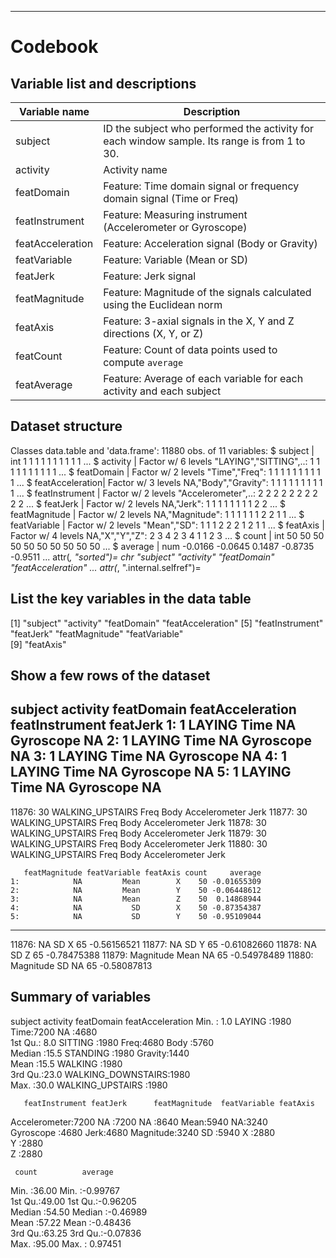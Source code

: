 --------------------------------------------------------------------------------

Codebook
========

Variable list and descriptions
------------------------------

Variable name | Description
-----------------|------------
subject | ID the subject who performed the activity for each window sample. Its range is from 1 to 30.
activity | Activity name
featDomain | Feature: Time domain signal or frequency domain signal (Time or Freq)
featInstrument | Feature: Measuring instrument (Accelerometer or Gyroscope)
featAcceleration | Feature: Acceleration signal (Body or Gravity)
featVariable | Feature: Variable (Mean or SD)
featJerk | Feature: Jerk signal
featMagnitude | Feature: Magnitude of the signals calculated using the Euclidean norm
featAxis | Feature: 3-axial signals in the X, Y and Z directions (X, Y, or Z)
featCount | Feature: Count of data points used to compute `average`
featAverage | Feature: Average of each variable for each activity and each subject

Dataset structure
-----------------

Classes data.table and 'data.frame':	11880 obs. of  11 variables:
 $ subject         | int  1 1 1 1 1 1 1 1 1 1 ...
 $ activity        | Factor w/ 6 levels "LAYING","SITTING",..: 1 1 1 1 1 1 1 1 1 1 ...
 $ featDomain      | Factor w/ 2 levels "Time","Freq": 1 1 1 1 1 1 1 1 1 1 ...
 $ featAcceleration| Factor w/ 3 levels NA,"Body","Gravity": 1 1 1 1 1 1 1 1 1 1 ...
 $ featInstrument  | Factor w/ 2 levels "Accelerometer",..: 2 2 2 2 2 2 2 2 2 2 ...
 $ featJerk        | Factor w/ 2 levels NA,"Jerk": 1 1 1 1 1 1 1 1 2 2 ...
 $ featMagnitude   | Factor w/ 2 levels NA,"Magnitude": 1 1 1 1 1 1 2 2 1 1 ...
 $ featVariable    | Factor w/ 2 levels "Mean","SD": 1 1 1 2 2 2 1 2 1 1 ...
 $ featAxis        | Factor w/ 4 levels NA,"X","Y","Z": 2 3 4 2 3 4 1 1 2 3 ...
 $ count           | int  50 50 50 50 50 50 50 50 50 50 ...
 $ average         | num  -0.0166 -0.0645 0.1487 -0.8735 -0.9511 ...
 attr(*, "sorted")= chr  "subject" "activity" "featDomain" "featAcceleration" ...
 attr(*, ".internal.selfref")=<externalptr> 

List the key variables in the data table
----------------------------------------

[1] "subject"          "activity"         "featDomain"       "featAcceleration"
[5] "featInstrument"   "featJerk"         "featMagnitude"    "featVariable"    
[9] "featAxis"


Show a few rows of the dataset
------------------------------

 subject         activity featDomain featAcceleration featInstrument featJerk
    1:       1           LAYING       Time               NA      Gyroscope       NA
    2:       1           LAYING       Time               NA      Gyroscope       NA
    3:       1           LAYING       Time               NA      Gyroscope       NA
    4:       1           LAYING       Time               NA      Gyroscope       NA
    5:       1           LAYING       Time               NA      Gyroscope       NA
   ---                                                                             
11876:      30 WALKING_UPSTAIRS       Freq             Body  Accelerometer     Jerk
11877:      30 WALKING_UPSTAIRS       Freq             Body  Accelerometer     Jerk
11878:      30 WALKING_UPSTAIRS       Freq             Body  Accelerometer     Jerk
11879:      30 WALKING_UPSTAIRS       Freq             Body  Accelerometer     Jerk
11880:      30 WALKING_UPSTAIRS       Freq             Body  Accelerometer     Jerk


       featMagnitude featVariable featAxis count     average
    1:            NA         Mean        X    50 -0.01655309
    2:            NA         Mean        Y    50 -0.06448612
    3:            NA         Mean        Z    50  0.14868944
    4:            NA           SD        X    50 -0.87354387
    5:            NA           SD        Y    50 -0.95109044


   ---                                                      
11876:            NA           SD        X    65 -0.56156521
11877:            NA           SD        Y    65 -0.61082660
11878:            NA           SD        Z    65 -0.78475388
11879:     Magnitude         Mean       NA    65 -0.54978489
11880:     Magnitude           SD       NA    65 -0.58087813



Summary of variables
--------------------

 subject                   activity    featDomain  featAcceleration
 Min.   : 1.0   LAYING            :1980   Time:7200   NA     :4680    
 1st Qu.: 8.0   SITTING           :1980   Freq:4680   Body   :5760    
 Median :15.5   STANDING          :1980               Gravity:1440    
 Mean   :15.5   WALKING           :1980                               
 3rd Qu.:23.0   WALKING_DOWNSTAIRS:1980                               
 Max.   :30.0   WALKING_UPSTAIRS  :1980   

                            
       featInstrument featJerk      featMagnitude  featVariable featAxis 
 Accelerometer:7200   NA  :7200   NA       :8640   Mean:5940    NA:3240  
 Gyroscope    :4680   Jerk:4680   Magnitude:3240   SD  :5940    X :2880  
                                                                Y :2880  
                                                                Z :2880  
                                                                  
                                                                         
     count          average        
 Min.   :36.00   Min.   :-0.99767  
 1st Qu.:49.00   1st Qu.:-0.96205  
 Median :54.50   Median :-0.46989  
 Mean   :57.22   Mean   :-0.48436  
 3rd Qu.:63.25   3rd Qu.:-0.07836  
 Max.   :95.00   Max.   : 0.97451 

